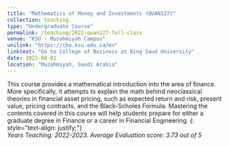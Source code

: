 ```yaml
---
title: "Mathematics of Money and Investments (QUAN127)"
collection: teaching
type: "Undergraduate Course"
permalink: /teaching/2022-quan127-fall-class
venue: "KSU - Muzahmiyah Campus"
unilink: "https://cba.ksu.edu.sa/en"
linktext: "Go to College of Business at King Saud University"
date: 2022-09-01
location: "Muzahmiyah, Saudi Arabia"
---
```

This course provides a mathematical introduction into the area of finance. More specifically, it attempts to explain the math behind neoclassical theories in financial asset pricing, such as expected return and risk, present value, pricing contracts, and the Black-Scholes Formula. Mastering the contents covered in this course will help students prepare for either a graduate degree in Finance or a career in Financial Engineering. 
{: style="text-align: justify;"}
<br/> *Years Teaching: 2022-2023. Average Evaluation score: 3.73 out of 5*
